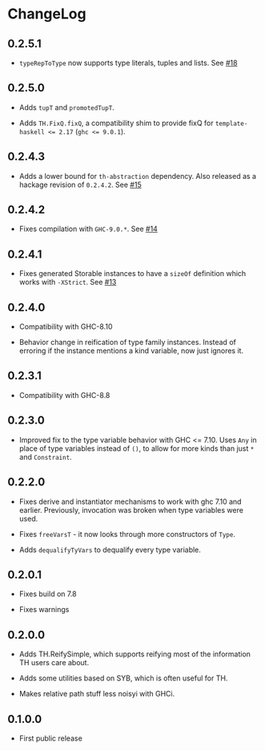 # ChangeLog

## 0.2.5.1

* `typeRepToType` now supports type literals, tuples and lists. See
  [#18][]

[#18]: https://github.com/fpco/th-utilities/pull/18

## 0.2.5.0

* Adds `tupT` and `promotedTupT`.

* Adds `TH.FixQ.fixQ`, a compatibility shim to provide fixQ for
  `template-haskell <= 2.17` (`ghc <= 9.0.1`).

## 0.2.4.3

* Adds a lower bound for `th-abstraction` dependency. Also released as
  a hackage revision of `0.2.4.2`.  See [#15][]

[#15]: https://github.com/fpco/th-utilities/issues/15

## 0.2.4.2

* Fixes compilation with `GHC-9.0.*`.  See [#14][]

[#14]: https://github.com/fpco/th-utilities/issues/14

## 0.2.4.1

* Fixes generated Storable instances to have a `sizeOf` definition
  which works with `-XStrict`. See [#13][]

[#13]: https://github.com/fpco/th-utilities/issues/13

## 0.2.4.0

* Compatibility with GHC-8.10

* Behavior change in reification of type family instances. Instead of
  erroring if the instance mentions a kind variable, now just ignores
  it.

## 0.2.3.1

* Compatibility with GHC-8.8

## 0.2.3.0

* Improved fix to the type variable behavior with GHC <= 7.10.  Uses
  `Any` in place of type variables instead of `()`, to allow for more
  kinds than just `*` and `Constraint`.

## 0.2.2.0

* Fixes derive and instantiator mechanisms to work with ghc 7.10 and
  earlier.  Previously, invocation was broken when type variables were
  used.

* Fixes `freeVarsT` - it now looks through more constructors of `Type`.

* Adds `dequalifyTyVars` to dequalify every type variable.

## 0.2.0.1

* Fixes build on 7.8

* Fixes warnings

## 0.2.0.0

* Adds TH.ReifySimple, which supports reifying most of the information TH users
  care about.

* Adds some utilities based on SYB, which is often useful for TH.

* Makes relative path stuff less noisyi with GHCi.

## 0.1.0.0

* First public release
